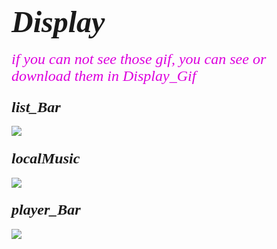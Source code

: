 # <font face="Consolas" size="7">*Display*</font>

<font face="Consolas" size="5" color="#dd00dd">*if you can not see those gif, you can see or download them in Display_Gif*</font>

### <font face="Consolas" size="5">*list_Bar*</font>
![](https://img-blog.csdnimg.cn/20190915152742700.gif)

### <font face="Consolas" size="5">*localMusic*</font>
![](https://img-blog.csdnimg.cn/20190915153014309.gif)

### <font face="Consolas" size="5">*player_Bar*</font>
![](https://img-blog.csdnimg.cn/20190915163841169.gif)


